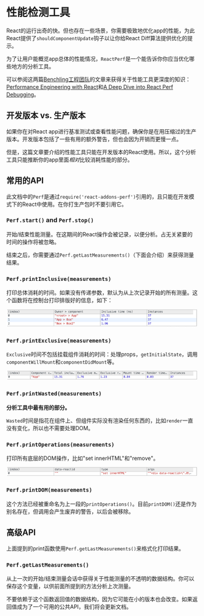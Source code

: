 # 性能检测工具

React的运行出奇的快。但也存在一些场景，你需要极致地优化app的性能，为此React提供了`shouldComponentUpdate`钩子以让你给React Diff算法提供优化的提示。

为了让用户能概览app总体的性能情况，`ReactPerf`是一个能告诉你你应当优化哪些地方的分析工具。

可以参阅这两篇[Benchling工程团队](http://benchling.engineering/)的文章来获得关于性能工具更深度的知识：[Performance Engineering with React](http://benchling.engineering/performance-engineering-with-react/)和[A Deep Dive into React Perf Debugging](http://benchling.engineering/deep-dive-react-perf-debugging/)。

## 开发版本 vs. 生产版本

如果你在对React app进行基准测试或查看性能问题，确保你是在用压缩过的生产版本。开发版本包括了一些有用的额外警告，但也会因为开销而更慢一点。

但是，这篇文章要介绍的性能工具只能在开发版本的React使用。所以，这个分析工具只能推断你的app里面*相对*比较消耗性能的部分。

## 常用的API

此文档中的`Perf`是通过`require('react-addons-perf')`引用的，且只能在开发模式下的React中使用。在你打生产包时不要引用它。

### `Perf.start()` and `Perf.stop()`

开始/结束性能测量。在这期间的React操作会被记录，以便分析。占无关紧要的时间的操作将被忽略。

结束之后，你需要通过`Perf.getLastMeasurements()`（下面会介绍）来获得测量结果。

### `Perf.printInclusive(measurements)`

打印总体消耗的时间。如果没有传递参数，默认为从上次记录开始的所有测量。这个函数将在控制台打印排版好的信息，如下：

![perf-inclusive](../assets/images/perf-inclusive.png)

### `Perf.printExclusive(measurements)`

`Exclusive`时间不包括挂载组件消耗的时间：处理props，`getInitialState`，调用`componentWillMount`和`componentDidMount`等。

![perf-exclusive](../assets/images/perf-exclusive.png)

### `Perf.printWasted(measurements)`

**分析工具中最有用的部分。**

`Wasted`时间是指花在组件上、但组件实际没有渲染任何东西的，比如`render`一直没有变化，所以也不需要处理DOM。

### `Perf.printOperations(measurements)`

打印所有底层的DOM操作，比如"set innerHTML"和"remove"。

![perf-dom](../assets/images/perf-dom.png)

### `Perf.printDOM(measurements)`

这个方法已经被重命名为上一段的`printOperations()`。目前`printDOM()`还是作为别名存在，但调用会产生废弃的警告，以后会被移除。

## 高级API

上面提到的print函数使用`Perf.getLastMeasurements()`来格式化打印结果。

### `Perf.getLastMeasurements()`

从上一次的开始/结束测量会话中获得关于性能测量的不透明的数据结构。你可以保存这个变量，以供前面所提到的方法分析上次测量。

不要依赖于这个函数返回值的数据结构，因为它可能在小的版本也会改变。如果返回值成为了一个可用的公共API，我们将会更新文档。
